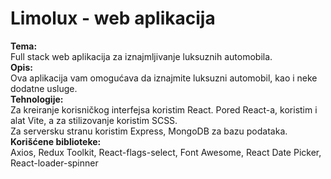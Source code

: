 # Limolux - web aplikacija
<b>Tema:</b></br>
Full stack web aplikacija za iznajmljivanje luksuznih automobila.</br>
<b>Opis:</b></br>
Ova aplikacija vam omogućava da iznajmite luksuzni automobil, kao i neke dodatne usluge.</br>
<b>Tehnologije:</b></br>
Za kreiranje korisničkog interfejsa koristim React. Pored React-a, koristim i alat Vite, a za stilizovanje koristim SCSS.</br>
Za serversku stranu koristim Express, MongoDB za bazu podataka. </br>
<b>Korišćene biblioteke:</b></br>
Axios, Redux Toolkit, React-flags-select, Font Awesome, React Date Picker, React-loader-spinner</br>



